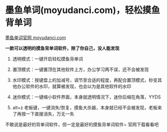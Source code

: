 # 墨鱼单词(moyudanci.com)，轻松摸鱼背单词

[墨鱼单词官网 moyudanci.com](https://moyudanci.com)

**一款可以透明的摸鱼背单词软件，除了你自己，没人能发现**

1. 透明模式：一键开启轻松摸鱼背单词

2. 置顶模式：一键置顶在其他软件上方，办公学习两不误，还不会被发现
3. 水印模式：按键盘上的加减号，调节至合适的程度，再配合置顶模式，秒变其他办公软件的水印，就算被发现，也会以为是其他软件的水印
4. 迷你模式：一键缩小软件界面，本身就透明情况下，迷你后缩在角落，YYDS
5. alt+z 老板键，一键消失/恢复，摸鱼大杀器，本身就已经不会被发现，老板来了再按一下直接消失，万无一失

不敢说是最好的背单词软件，但一定是最好的摸鱼背单词软件~
官网下载看看吧
